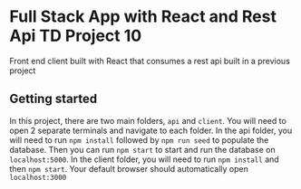 # Full Stack App with React and Rest Api TD Project 10
 Front end client built with React that consumes a rest api built in a previous project

## Getting started
In this project, there are two main folders, `api` and `client`. You will need to open 2 separate terminals and navigate to each folder. In the api folder, you will need to run `npm install` followed by `npm run seed` to populate the database. Then you can run `npm start` to start and run the database on `localhost:5000`. In the client folder, you will need to run `npm install` and then `npm start`. Your default browser should automatically open `localhost:3000`

